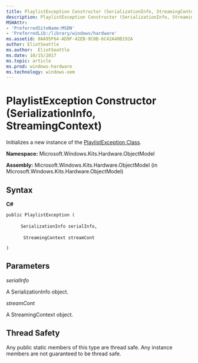 ```yaml
---
title: PlaylistException Constructor (SerializationInfo, StreamingContext)
description: PlaylistException Constructor (SerializationInfo, StreamingContext)
MSHAttr:
- 'PreferredSiteName:MSDN'
- 'PreferredLib:/library/windows/hardware'
ms.assetid: 8AA95F64-AD9F-42EB-9C0B-6C42A40B192A
author: EliotSeattle
ms.author:  EliotSeattle
ms.date: 10/15/2017
ms.topic: article
ms.prod: windows-hardware
ms.technology: windows-oem
---
```


# PlaylistException Constructor (SerializationInfo, StreamingContext)


Initializes a new instance of the [PlaylistException Class](playlistexception-class.md).

**Namespace:** Microsoft.Windows.Kits.Hardware.ObjectModel

**Assembly:** Microsoft.Windows.Kits.Hardware.ObjectModel (in Microsoft.Windows.Kits.Hardware.ObjectModel)

## <span id="Syntax"></span><span id="syntax"></span><span id="SYNTAX"></span>Syntax


**C#**

`public PlaylistException (`

          `SerializationInfo serialInfo,`

          ` StreamingContext streamCont`

`)`

## <span id="Parameters"></span><span id="parameters"></span><span id="PARAMETERS"></span>Parameters


*serialInfo*

A SerializationInfo object.

*streamCont*

A StreamingContext object.

## <span id="Thread_Safety"></span><span id="thread_safety"></span><span id="THREAD_SAFETY"></span>Thread Safety


Any public static members of this type are thread safe. Any instance members are not guaranteed to be thread safe.

 

 






